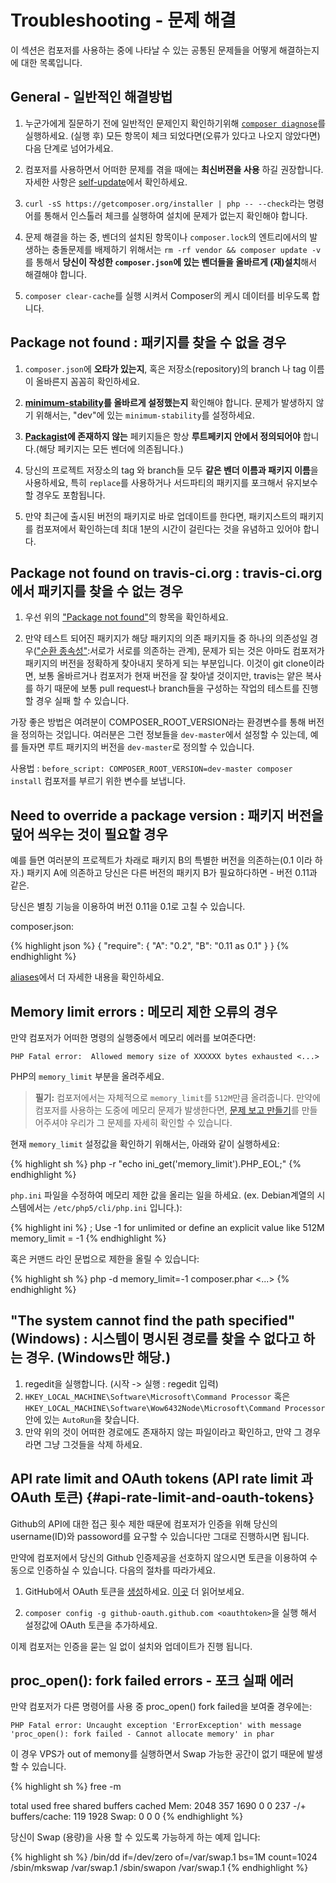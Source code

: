 # Troubleshooting - 문제 해결

이 섹션은 컴포저를 사용하는 중에 나타날 수 있는 공통된 문제들을 어떻게 해결하는지에 대한 목록입니다.  

## General - 일반적인 해결방법

1. 누군가에게 질문하기 전에 일반적인 문제인지 확인하기위해 [`composer diagnose`](/Composer-korean-docs/doc/03-cli.md#diagnose)를 실행하세요. (실행 후) 모든 항목이 체크 되었다면(오류가 있다고 나오지 않았다면) 다음 단계로 넘어가세요.

2. 컴포저를 사용하면서 어떠한 문제를 겪을 때에는 **최신버젼을 사용** 하길 권장합니다. 자세한 사항은 [self-update](/Composer-korean-docs/doc/03-cli.md#self-update)에서 확인하세요.

3. `curl -sS https://getcomposer.org/installer | php -- --check`라는 명령어를 통해서 인스톨러 체크를 실행하여 설치에 문제가 없는지 확인해야 합니다. 

4. 문제 해결을 하는 중, 벤더의 설치된 항목이나 `composer.lock`의 엔트리에서의 발생하는 충돌문제를 배제하기 위해서는 `rm -rf vendor && composer update -v` 를 통해서 **당신이 작성한 `composer.json`에 있는 벤더들을 올바르게 (재)설치**해서 해결해야 합니다.

5. `composer clear-cache`를 실행 시켜서 Composer의 케시 데이터를 비우도록 합니다. 

## Package not found : 패키지를 찾을 수 없을 경우

1. `composer.json`에 **오타가 있는지**, 혹은 저장소(repository)의 branch 나 tag 이름이 올바른지 꼼꼼히 확인하세요.

2. **[minimum-stability](/Composer-korean-docs/doc/04-schema.md#minimum-stability)를 올바르게 설정했는지** 확인해야 합니다. 문제가 발생하지 않기 위해서는, "dev"에 있는 `minimum-stability`를 설정하세요.

3. **[Packagist](https://packagist.org/)에 존재하지 않는** 페키지들은 항상 **루트페키지 안에서 정의되어야** 합니다.(해당 페키지는 모든 벤더에 의존됩니다.) 

4. 당신의 프로젝트 저장소의 tag 와 branch들 모두 **같은 벤더 이름과 패키지 이름**을 사용하세요, 특히 `replace`를 사용하거나 서드파티의 패키지를 포크해서 유지보수 할 경우도 포함됩니다.

5. 만약 최근에 출시된 버전의 패키지로 바로 업데이트를 한다면, 패키지스트의 패키지를 컴포져에서 확인하는데 최대 1분의 시간이 걸린다는 것을 유념하고 있어야 합니다.

## Package not found on travis-ci.org : travis-ci.org에서 패키지를 찾을 수 없는 경우

1. 우선 위의 ["Package not found"](#package-not-found)의 항목을 확인하세요.

2. 만약 테스트 되어진 패키지가 해당 패키지의 의존 패키지들 중 하나의 의존성일 경우(["순환 종속성"](http://en.wikipedia.org/wiki/Circular_dependency):서로가 서로를 의존하는 관계), 문제가 되는 것은 아마도 컴포저가 패키지의 버전을 정확하게 찾아내지 못하게 되는 부분입니다. 이것이 git clone이라면, 보통 올바르거나 컴포저가 현재 버전을 잘 찾아낼 것이지만, travis는 얕은 복사를 하기 때문에 보통 pull request나 branch들을 구성하는 작업의 테스트를 진행할 경우 실패 할 수 있습니다. 

 가장 좋은 방법은 여려분이 COMPOSER_ROOT_VERSION라는 환경변수를 통해 버전을 정의하는 것입니다. 여러분은 그런 정보들을 `dev-master`에서 설정할 수 있는데, 예를 들자면 루트 패키지의 버전을 `dev-master`로 정의할 수 있습니다. 
    
 사용법 : `before_script: COMPOSER_ROOT_VERSION=dev-master composer install` 컴포저를 부르기 위한 변수를 보냅니다. 

## Need to override a package version : 패키지 버전을 덮어 씌우는 것이 필요할 경우 

예를 들면 여러분의 프로젝트가 차래로 패키지 B의 특별한 버전을 의존하는(0.1 이라 하자.) 패키지 A에 의존하고 당신은 다른 버전의 패키지 B가 필요하다하면 - 버전 0.11과 같은. 

당신은 별칭 기능을 이용하여 버전 0.11을 0.1로 고칠 수 있습니다. 

composer.json:

{% highlight json %}
{
    "require": {
        "A": "0.2",
        "B": "0.11 as 0.1"
    }
}
{% endhighlight %}

[aliases](/Composer-korean-docs/doc/articles/aliases.md)에서 더 자세한 내용을 확인하세요.

## Memory limit errors : 메모리 제한 오류의 경우

만약 컴포저가 어떠한 명령의 실행중에서 메모리 에러를 보여준다면: 

`PHP Fatal error:  Allowed memory size of XXXXXX bytes exhausted <...>`

PHP의 `memory_limit` 부분을 올려주세요.

> **필기:** 컴포저에서는 자체적으로 `memory_limit`를 `512M`만큼 올려줍니다.
> 만약에 컴포저를 사용하는 도중에 메모리 문제가 발생한다면, [문제 보고 만들기](https://github.com/composer/composer/issues)를 만들어주셔야 우리가 그 문제를 자세히 확인할 수 있습니다. 

현재 `memory_limit` 설정값을 확인하기 위해서는, 아래와 같이 실행하세요: 

{% highlight sh %}
php -r "echo ini_get('memory_limit').PHP_EOL;"
{% endhighlight %}

`php.ini` 파일을 수정하여 메모리 제한 값을 올리는 일을 하세요. (ex. Debian계열의 시스템에서는 `/etc/php5/cli/php.ini` 입니다.): 

{% highlight ini %}
; Use -1 for unlimited or define an explicit value like 512M
memory_limit = -1
{% endhighlight %}

혹은 커맨드 라인 문법으로 제한을 올릴 수 있습니다: 

{% highlight sh %}
php -d memory_limit=-1 composer.phar <...>
{% endhighlight %}


## "The system cannot find the path specified" (Windows) : 시스템이 명시된 경로를 찾을 수 없다고 하는 경우. (Windows만 해당.)

1. regedit을 실행합니다. (시작 -> 실행 : regedit 입력) 
2. `HKEY_LOCAL_MACHINE\Software\Microsoft\Command Processor` 혹은 `HKEY_LOCAL_MACHINE\Software\Wow6432Node\Microsoft\Command Processor`안에 있는 `AutoRun`을 찾습니다. 
3. 만약 위의 것이 어떠한 경로에도 존재하지 않는 파일이라고 확인하고, 만약 그 경우라면 그냥 그것들을 삭제 하세요. 


## API rate limit and OAuth tokens (API rate limit 과 OAuth 토큰) {#api-rate-limit-and-oauth-tokens}

Github의 API에 대한 접근 횟수 제한 때문에 컴포저가 인증을 위해 당신의 username(ID)와 passoword를 요구할 수 있습니다만 그대로 진행하시면 됩니다. 

만약에 컴포저에서 당신의 Github 인증제공을 선호하지 않으시면 토큰을 이용하여 수동으로 인증하실 수 있습니다. 다음의 절차를 따라가세요. 

1. GitHub에서 OAuth 토큰을 [생성](https://github.com/settings/applications)하세요. [이곳](https://github.com/blog/1509-personal-api-tokens) 더 읽어보세요. 

2. `composer config -g github-oauth.github.com <oauthtoken>`을 실행 해서 설정값에 OAuth 토큰을 추가하세요. 

이제 컴포저는 인증을 묻는 일 없이 설치와 업데이트가 진행 됩니다. 

## proc_open(): fork failed errors - 포크 실패 에러

 만약 컴포저가 다른 명령어를 사용 중 proc_open() fork failed을 보여줄 경우에는:

`PHP Fatal error: Uncaught exception 'ErrorException' with message 'proc_open(): fork failed - Cannot allocate memory' in phar`

이 경우 VPS가 out of memony를 실행하면서 Swap 가능한 공간이 없기 때문에 발생할 수 있습니다. 

{% highlight sh %}
free -m

total used free shared buffers cached
Mem: 2048 357 1690 0 0 237
-/+ buffers/cache: 119 1928
Swap: 0 0 0
{% endhighlight %}

당신이 Swap (용량)을 사용 할 수 있도록 가능하게 하는 예제 입니다: 

{% highlight sh %}
/bin/dd if=/dev/zero of=/var/swap.1 bs=1M count=1024
/sbin/mkswap /var/swap.1
/sbin/swapon /var/swap.1
{% endhighlight %}
